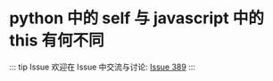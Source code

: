 # python 中的 self 与 javascript 中的 this 有何不同



::: tip Issue 
 欢迎在 Issue 中交流与讨论: [Issue 389](https://github.com/shfshanyue/Daily-Question/issues/389) 
:::



